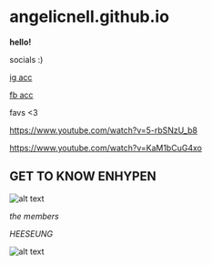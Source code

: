 # angelicnell.github.io
**hello!**

socials :)

[ig acc](https://www.instagram.com/angelicnell/)

[fb acc](https://www.facebook.com/angelicnell)

favs <3

https://www.youtube.com/watch?v=5-rbSNzU_b8

https://www.youtube.com/watch?v=KaM1bCuG4xo

## **GET TO KNOW ENHYPEN**


![alt text](https://i.pinimg.com/564x/13/a6/ee/13a6ee1844a0090262c7ed0476b2b796.jpg)

*the members*

*HEESEUNG*

![alt text](https://i.pinimg.com/564x/63/7b/d8/637bd88e814ebb558c5a1a18f642c381.jpg)
